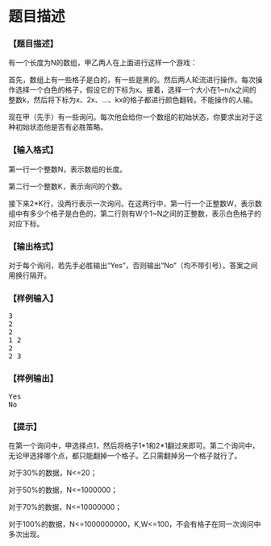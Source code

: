 # 题目描述


<h3>
【题目描述】
</h3>
<p>
有一个长度为N的数组，甲乙两人在上面进行这样一个游戏：
</p>
<p>
首先，数组上有一些格子是白的，有一些是黑的。然后两人轮流进行操作。每次操作选择一个白色的格子，假设它的下标为x。接着，选择一个大小在1~n/x之间的整数k，然后将下标为x、2x、...、kx的格子都进行颜色翻转。不能操作的人输。
</p>
<p>
现在甲（先手）有一些询问。每次他会给你一个数组的初始状态，你要求出对于这种初始状态他是否有必胜策略。
</p>
<h3>
【输入格式】
</h3>
<p>
第一行一个整数N，表示数组的长度。
</p>
<p>
第二行一个整数K，表示询问的个数。
</p>
<p>
接下来2*K行，没两行表示一次询问。在这两行中，第一行一个正整数W，表示数组中有多少个格子是白色的，第二行则有W个1~N之间的正整数，表示白色格子的对应下标。
</p>
<h3>
【输出格式】
</h3>
<p>
对于每个询问，若先手必胜输出“Yes”，否则输出“No”（均不带引号）。答案之间用换行隔开。
</p>
<h3>
【样例输入】
</h3>
<pre>3
2
2
1 2
2
2 3</pre>
<h3>
【样例输出】
</h3>
<pre>Yes
No</pre>
<h3>
【提示】
</h3>
<p>
在第一个询问中，甲选择点1，然后将格子1*1和2*1翻过来即可。第二个询问中，无论甲选择哪个点，都只能翻掉一个格子。乙只需翻掉另一个格子就行了。
</p>
<p>
对于30%的数据，N&lt;=20；
</p>
<p>
对于50%的数据，N&lt;=1000000；
</p>
<p>
对于70%的数据，N&lt;=10000000；
</p>
<p>
对于100%的数据，N&lt;=1000000000，K,W&lt;=100，不会有格子在同一次询问中多次出现。
</p>
